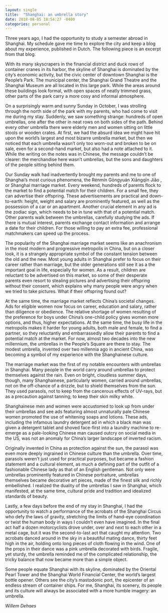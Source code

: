 ```yaml
---
layout: single
title:  "Shanghai: an umbrella story"
date: 2018-08-05 18:54:27 -0400
categories: personal
---
```


Three years ago, I had the opportunity to study a semester abroad in Shanghai. My schedule gave me time to explore the city and keep a blog about my experience, published in Dutch. The following piece is an excerpt from that blog.

With its many skyscrapers in the financial district and duck rows of container cranes in its harbor, the skyline of Shanghai is dominated by the city’s economic activity, but the civic center of downtown Shanghai is the People’s Park. The municipal center, the Shanghai Grand Theatre
and the Shanghai Museum are all located in this large park. While the areas around these buildings look formal, with open spaces of neatly trimmed grass, other parts of the park carry a
more cosy and informal atmosphere.

On a surprisingly warm and sunny Sunday in October, I was strolling through the north side of the park with my parents, who had come to visit me during my stay. Suddenly, we saw something strange: hundreds of open umbrellas, one after the other in neat rows on both sides of the path. Behind every other umbrella there were elderly men and women sitting on little stools or wooden crates. At first, we had the absurd idea we might have hit upon the world’s largest and most bizarre umbrella market, but then we noticed that each umbrella wasn’t only too worn-out and broken to be on sale, even for a second-hand market, but also had a note attached to it. While the writing on the notes was in Chinese, the message couldn’t be clearer: the merchandise here wasn’t umbrellas, but the sons and daughters of the people sitting behind them.

Our Sunday walk had inadvertently brought my parents and me to one of Shanghai’s most curious phenomena, the Rénmín Gōngyuán Xiāngqīn Jiǎo , or Shanghai marriage market. Every weekend, hundreds of parents flock to the market to find a potential match for their children. For a small fee, they can advertise their offspring. These advertisements are practical and down-to-earth: height, weight and salary are prominently featured, as well as the possession of a car or an apartment. Another crucial element in any ad is the zodiac sign, which needs to be in tune with that of a potential match. Other parents walk between the umbrellas, carefully studying the ads. If there is mutual interest, parents exchange contact information and arrange a date for their children. For those willing to pay an extra fee, professional matchmakers can speed up the process.

The popularity of the Shanghai marriage market seems like an anachronism in the most modern and progressive metropolis in China, but on a closer look, it is a strangely appropriate symbol of the constant tension between the old and the new. Most young adults in Shanghai prefer to focus on their career rather than marriage, but the older generations still see it as a the important goal in life, especially for women. As a result, children are reluctant to be advertised on this market, so some of their desperate parents even resort to stealing pictures and advertising their offspring without their consent, which explains why many people were angry when we tried to take pictures. What if their offspring found out?

At the same time, the marriage market reflects China’s societal changes. Ads for eligible women now focus on career, education and salary, rather than diligence or obedience. The relative shortage of women resulting of the preference for boys under China’s one-child policy gives women more options, and thus, higher expectations. At the same time, the busy life in the metropolis makes it harder for young adults, both male and female, to find a partner, so they reluctantly and embarrassedly allow their parents to find a potential match at the market. For now, almost two decades into the new millennium, the umbrellas in the People’s Square are there to stay. The modest umbrella, invented over two millennia ago in ancient China, was becoming a symbol of my experience with the Shanghainese culture.

The marriage market was the first of my notable encounters with umbrellas in Shanghai. Many people in the world carry around umbrellas to protect themselves against the rain. Even on bright, cloudless summer days, though, many Shanghainese, particularly women, carried around umbrellas, not on the off-chance of a drizzle, but to shield themselves from the sun. They used parasols, not to keep from the cancerous effects of UV-rays, but as a precaution against tanning; to keep their skin milky white.

Shanghainese men and women were accustomed to look up from under their umbrellas and see ads featuring almost unnaturally pale Chinese women promoted the use of whitening soaps and lotions. These ads, including the infamous laundry detergent ad in which a black man was given a detergent tablet and shoved face-first into a laundry machine to re-emerge as a pale-looking Chinese man caused outcry on social media in the US, was not an anomaly for China’s larger landscape of inverted racism.

Originally invented in China as protection against the sun, the parasol was even more deeply ingrained in Chinese culture than the umbrella. Over time, parasols weren’t just used for practical purposes, but became a fashion statement and a cultural element, as much a defining part of the outfit of a fashionable Chinese lady as that of an English gentleman. Not only were umbrellas prominently featured in Chinese portraiture, umbrellas themselves became decorative art pieces, made of the finest silk and richly embellished. I realized the duality of the umbrellas I saw in Shanghai, which manifested, at the same time, cultural pride and tradition and idealized standards of beauty.

Lastly, a few days before the end of my stay in Shanghai, I had the opportunity to watch a performance of the acrobats of the Shanghai Circus who defy the laws of gravity, stretching the limits of hand-eye coordination or twist the human body in ways I couldn’t even have imagined. In the final act half a dozen motorcyclists drove under, over and next to each other in a metal cage, but it was the second-to-last act that caught my attention. Two acrobats danced around in the sky in a beautiful mating dance, thirty feet high in the air, holding onto long pieces of cloth flowing in the wind. One of the props in their dance was a pink umbrella  decorated with birds. Fragile, yet sturdy, the umbrella reminded me of the complicated relationship, the tricky balance that now became more than a simple object.

Some people equate Shanghai with its skyline, dominated by the Oriental Pearl Tower and the Shanghai World Financial Center, the world’s largest bottle opener. Others see the city’s mastodonic port, the epicenter of an endless stream of container ships. For me, Shanghai, its scenery, its people and its culture will always be associated with a more humble imagery: an umbrella.


*Willem Dehaes*
